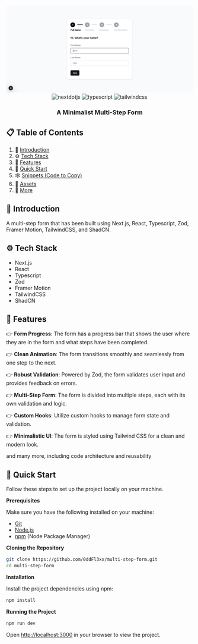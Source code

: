<div align="center">
  <br />
      <img src="/public/app.png" alt="Project Banner">
  <br />

  <div>
    <img src="https://img.shields.io/badge/-Next_JS-black?style=for-the-badge&logoColor=white&logo=nextdotjs&color=000000" alt="nextdotjs" />
    <img src="https://img.shields.io/badge/-TypeScript-black?style=for-the-badge&logoColor=white&logo=typescript&color=3178C6" alt="typescript" />
    <img src="https://img.shields.io/badge/-Tailwind_CSS-black?style=for-the-badge&logoColor=white&logo=tailwindcss&color=06B6D4" alt="tailwindcss" />
  </div>

  <h3 align="center">A Minimalist Multi-Step Form</h3>

</div>

## 📋 <a name="table">Table of Contents</a>

1. 🤖 [Introduction](#introduction)
2. ⚙️ [Tech Stack](#tech-stack)
3. 🔋 [Features](#features)
4. 🤸 [Quick Start](#quick-start)
5. 🕸️ [Snippets (Code to Copy)](#snippets)
6. 🔗 [Assets](#links)
7. 🚀 [More](#more)

## <a name="introduction">🤖 Introduction</a>

A multi-step form that has been built using Next.js, React, Typescript, Zod, Framer Motion, TailwindCSS, and ShadCN.

## <a name="tech-stack">⚙️ Tech Stack</a>

- Next.js
- React
- Typescript
- Zod
- Framer Motion
- TailwindCSS
- ShadCN


## <a name="features">🔋 Features</a>

👉 **Form Progress**: The form has a progress bar that shows the user where they are in the form and what steps have been completed.

👉 **Clean Animation**: The form transitions smoothly and seamlessly from one step to the next.

👉 **Robust Validation**: Powered by Zod, the form validates user input and provides feedback on errors.

👉 **Multi-Step Form**: The form is divided into multiple steps, each with its own validation and logic.

👉 **Custom Hooks**: Utilize custom hooks to manage form state and validation.

👉 **Minimalistic UI**: The form is styled using Tailwind CSS for a clean and modern look.

and many more, including code architecture and reusability

## <a name="quick-start">🤸 Quick Start</a>

Follow these steps to set up the project locally on your machine.

**Prerequisites**

Make sure you have the following installed on your machine:

- [Git](https://git-scm.com/)
- [Node.js](https://nodejs.org/en)
- [npm](https://www.npmjs.com/) (Node Package Manager)

**Cloning the Repository**

```bash
git clone https://github.com/0ddFl3xx/multi-step-form.git
cd multi-step-form
```

**Installation**

Install the project dependencies using npm:

```bash
npm install
```

**Running the Project**

```bash
npm run dev
```

Open [http://localhost:3000](http://localhost:3000) in your browser to view the project.